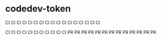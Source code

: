 # codedev-token
CI CI CI CI CI CI CI CI CI CI CI CI CI CI CI CI CI

CI CI CI CI CI CI CI CI CI CI CI PR PR PR PR PR PR PR PR PR PR PR PR PR
